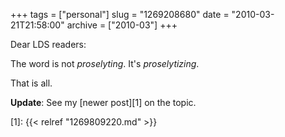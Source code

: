 +++
tags = ["personal"]
slug = "1269208680"
date = "2010-03-21T21:58:00"
archive = ["2010-03"]
+++

Dear LDS readers:

The word is not _proselyting_.  It's _proselytizing_.

That is all.

**Update**: See my [newer post][1] on the topic.

[1]: {{< relref "1269809220.md" >}}
